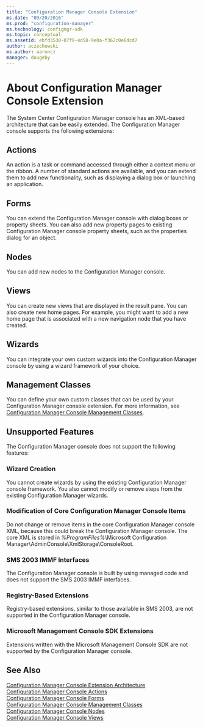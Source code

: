 ```yaml
---
title: "Configuration Manager Console Extension"
ms.date: "09/20/2016"
ms.prod: "configuration-manager"
ms.technology: configmgr-sdk
ms.topic: conceptual
ms.assetid: ebfd3530-07f9-4d58-9e0a-f362c0e6dcd7
author: aczechowski
ms.author: aaroncz
manager: dougeby
---
```

# About Configuration Manager Console Extension
The System Center Configuration Manager console has an XML-based architecture that can be easily extended. The Configuration Manager console supports the following extensions:  

## Actions  
 An action is a task or command accessed through either a context menu or the ribbon. A number of standard actions are available, and you can extend them to add new functionality, such as displaying a dialog box or launching an application.  

## Forms  
 You can extend the Configuration Manager console with dialog boxes or property sheets. You can also add new property pages to existing Configuration Manager console property sheets, such as the properties dialog for an object.  

## Nodes  
 You can add new nodes to the Configuration Manager console.  

## Views  
 You can create new views that are displayed in the result pane. You can also create new home pages. For example, you might want to add a new home page that is associated with a new navigation node that you have created.  

## Wizards  
 You can integrate your own custom wizards into the Configuration Manager console by using a wizard framework of your choice.  

## Management Classes  
 You can define your own custom classes that can be used by your Configuration Manager console extension. For more information, see [Configuration Manager Console Management Classes](../../../../develop/core/servers/console/console-management-classes.md).  

## Unsupported Features  
 The Configuration Manager console does not support the following features:  

### Wizard Creation  
 You cannot create wizards by using the existing Configuration Manager console framework. You also cannot modify or remove steps from the existing Configuration Manager wizards.  

### Modification of Core Configuration Manager Console Items  
 Do not change or remove items in the core Configuration Manager console XML, because this could break the Configuration Manager console. The core XML is stored in *%ProgramFiles%*\Microsoft Configuration Manager\AdminConsole\XmlStorage\ConsoleRoot.  

### SMS 2003 IMMF Interfaces  
 The Configuration Manager console is built by using managed code and does not support the SMS 2003 IMMF interfaces.  

### Registry-Based Extensions  
 Registry-based extensions, similar to those available in SMS 2003, are not supported in the Configuration Manager console.  

### Microsoft Management Console SDK Extensions  
 Extensions written with the Microsoft Management Console SDK are not supported by the Configuration Manager console.  

## See Also  
 [Configuration Manager Console Extension Architecture](../../../../develop/core/servers/console/console-extension-architecture.md)   
 [Configuration Manager Console Actions](../../../../develop/core/servers/console/console-actions.md)   
 [Configuration Manager Console Forms](../../../../develop/core/servers/console/console-forms.md)   
 [Configuration Manager Console Management Classes](../../../../develop/core/servers/console/console-management-classes.md)   
 [Configuration Manager Console Nodes](../../../../develop/core/servers/console/console-nodes.md)   
 [Configuration Manager Console Views](../../../../develop/core/servers/console/console-views.md)

